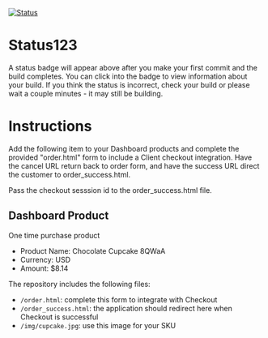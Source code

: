 [![Status](https://img.shields.io/badge/status-BUILDING%20COMMIT:%20d57b80cb6c50ce547ad177c21ab90f5060bdd6cb-yellow.svg)](https://github.com/raysaavedra-work/bakery_scaffold_m0PbKJU9dbFOWbGr/commit/d57b80cb6c50ce547ad177c21ab90f5060bdd6cb)




# Status123

A status badge will appear above after you make your first commit and the build completes. You can click into the badge to view information about your build. If you think the status is incorrect, check your build or please wait a couple minutes - it may still be building.

# Instructions

Add the following item to your Dashboard products and complete the provided "order.html" form to include a Client checkout integration. Have the cancel URL return back to order form, and have the success URL direct the customer to order_success.html.

Pass the checkout sesssion id to the order_success.html file.

## Dashboard Product
One time purchase product
* Product Name: Chocolate Cupcake 8QWaA
* Currency: USD
* Amount: $8.14

The repository includes the following files:
* `/order.html`: complete this form to integrate with Checkout
* `/order_success.html`: the application should redirect here when Checkout is successful
* `/img/cupcake.jpg`: use this image for your SKU
